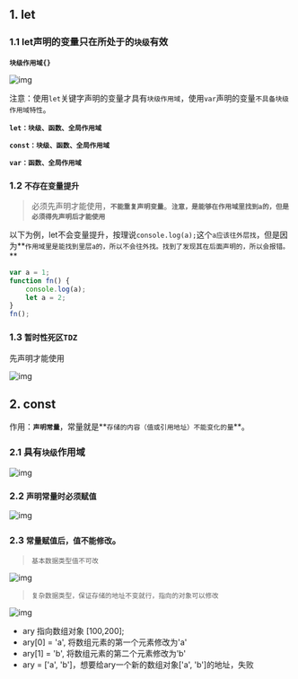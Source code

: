 ## 1. let

### 1.1 let声明的变量只在所处于的`块级`有效

**`块级作用域{}`**

![img](https://api2.mubu.com/v3/document_image/981c71f0-f241-4dc6-8194-3f49e265576c-10071129.jpg)

注意：使用`let`关键字声明的变量才具有`块级作用域`，使用`var`声明的变量`不具备块级作用域特性`。

**`let：块级、函数、全局作用域`**

**`const：块级、函数、全局作用域`**

**`var：函数、全局作用域`**



### 1.2 **`不存在变量提升`**

> 必须先声明才能使用，**`不能重复声明变量`**。**`注意，是能够在作用域里找到a的，但是必须得先声明后才能使用`**

以下为例，let不会变量提升，按理说`console.log(a);`这个`a应该往外层找`，但是因为**`作用域里是能找到里层a的，所以不会往外找。找到了发现其在后面声明的，所以会报错。`**

``` javascript
var a = 1;
function fn() {
    console.log(a);
    let a = 2;
}
fn();
```



### 1.3 **`暂时性死区TDZ`**

先声明才能使用

![img](https://api2.mubu.com/v3/document_image/566ac27d-43f0-43b4-8b7c-19ad6daa090e-10071129.jpg)



## 2. const

作用：**`声明常量`**，常量就是**`存储的内容（值或引用地址）不能变化的量`**。

### 2.1 具有`块级`作用域

![img](https://api2.mubu.com/v3/document_image/f165649d-0cca-4a4e-bafd-9e54de40be7d-10071129.jpg)



### 2.2 `声明常量时必须赋值`

![img](https://api2.mubu.com/v3/document_image/086b95b6-44e5-4425-b82a-2930e4a4afeb-10071129.jpg)



### 2.3 `常量赋值后，值不能修改`。

> `基本数据类型值不可改`

![img](https://api2.mubu.com/v3/document_image/fbf882d3-b6e0-4c2c-ac6b-6cf3c581aed6-10071129.jpg)



> `复杂数据类型，保证存储的地址不变就行，指向的对象可以修改`

![img](https://api2.mubu.com/v3/document_image/5c87b940-de9b-4971-8f12-b5314fc11382-10071129.jpg)

- ary 指向数组对象 [100,200];
- ary[0] = 'a', 将数组元素的第一个元素修改为'a'
- ary[1] = 'b', 将数组元素的第二个元素修改为'b'
- ary = ['a', 'b']，想要给ary一个新的数组对象['a', 'b']的地址，失败